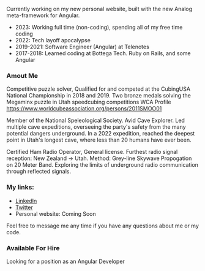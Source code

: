 Currently working on my new personal website, built with the new Analog meta-framework for Angular. 

- 2023: Working full time (non-coding), spending all of my free time coding
- 2022: Tech layoff apocalypse
- 2019-2021: Software Engineer (Angular) at Telenotes
- 2017-2018: Learned coding at Bottega Tech. Ruby on Rails, and some Angular

### Amout Me

Competitive puzzle solver, Qualified for and competed at the CubingUSA National Championship in 2018 and 2019.
Two bronze medals solving the Megaminx puzzle in Utah speedcubing competitions
WCA Profile https://www.worldcubeassociation.org/persons/2011SMOO01 

Member of the National Speleological Society. Avid Cave Explorer.
Led multiple cave expeditions, overseeing the party's safety from the many potential dangers underground.
In a 2022 expedition, reached the deepest point in Utah's longest cave, where less than 20 humans have ever been.

Certified Ham Radio Operator, General license.
Furthest radio signal reception: New Zealand -> Utah. Method: Grey-line Skywave Propogation on 20 Meter Band.
Exploring the limits of underground radio communication through reflected signals.

### My links:

- [LinkedIn](https://www.linkedin.com/in/mitchsmoot/)
- [Twitter](https://twitter.com/MitchSmoot)
- Personal website: Coming Soon

Feel free to message me any time if you have any questions about me or my code.

### Available For Hire

Looking for a position as an Angular Developer

